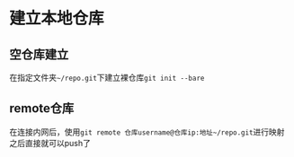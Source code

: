 # 建立本地仓库

## 空仓库建立
在指定文件夹`~/repo.git`下建立裸仓库`git init --bare`

## remote仓库
在连接内网后，使用`git remote 仓库username@仓库ip:地址~/repo.git`进行映射
之后直接就可以push了
